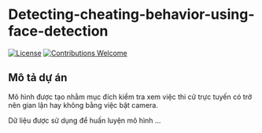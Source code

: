 # Detecting-cheating-behavior-using-face-detection

[![License](https://img.shields.io/badge/License-MIT-yellow.svg)](https://opensource.org/licenses/MIT)
[![Contributions Welcome](https://img.shields.io/badge/Contributions-Welcome-brightgreen.svg)](CONTRIBUTING.md)

## Mô tả dự án

Mô hình được tạo nhằm mục đích kiểm tra xem việc thi cử trực tuyến có trở nên gian lận hay không bằng việc bật camera.

Dữ liệu được sử dụng để huấn luyện mô hình ...

